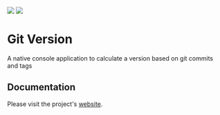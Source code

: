 ![](https://img.shields.io/github/v/release/solugo/gitversion?style=for-the-badge)
![](https://img.shields.io/github/license/solugo/gitversion?style=for-the-badge)

# Git Version

A native console application to calculate a version based on git commits and tags

## Documentation

Please visit the project's [website](https://solugo.github.io/gitversion/). 
